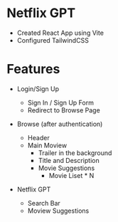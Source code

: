 # Netflix GPT

  - Created React App using Vite
  - Configured TailwindCSS


# Features
  - Login/Sign Up
    - Sign In / Sign Up Form
    - Redirect to Browse Page

  - Browse (after authentication)
    - Header
    - Main Moview
      - Trailer in the background
      - Title and Description
      - Movie Suggestions
        - Movie Liset * N
  
  - Netflix GPT
    - Search Bar
    - Moview Suggestions